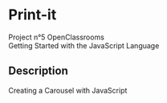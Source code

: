# Print-it
Project n°5 OpenClassrooms  
Getting Started with the JavaScript Language
## Description 
Creating a Carousel with JavaScript
